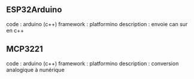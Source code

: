 ## ESP32Arduino
code : arduino (c++)
framework : platformino
description : envoie can sur en c++

## MCP3221
code : arduino (c++)
framework : platformino
description : conversion analogique à nunérique
